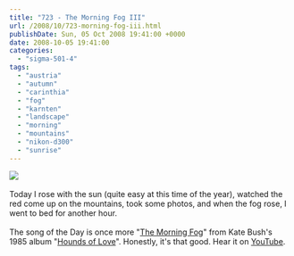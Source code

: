 ```yaml
---
title: "723 - The Morning Fog III"
url: /2008/10/723-morning-fog-iii.html
publishDate: Sun, 05 Oct 2008 19:41:00 +0000
date: 2008-10-05 19:41:00
categories: 
  - "sigma-501-4"
tags: 
  - "austria"
  - "autumn"
  - "carinthia"
  - "fog"
  - "karnten"
  - "landscape"
  - "morning"
  - "mountains"
  - "nikon-d300"
  - "sunrise"
---
```

<a href="https://d25zfm9zpd7gm5.cloudfront.net/1200x1200/2008/20081005_073050_ps.jpg" target="_blank"><img src="https://d25zfm9zpd7gm5.cloudfront.net/0600x0600/2008/20081005_073050_ps.jpg"/></a><br/><br/>Today I rose with the sun (quite easy at this time of the year), watched the red come up on the mountains, took some photos, and when the fog rose, I went to bed for another hour.<br/><br/>The song of the Day is once more "<a href="http://www.lyricstime.com/kate-bush-the-morning-fog-lyrics.html" target="_blank">The Morning Fog</a>" from Kate Bush's 1985 album "<a href="http://www.amazon.com/Hounds-Love-Kate-Bush/dp/B00004R7TP" target="_blank">Hounds of Love</a>". Honestly, it's that good. Hear it on <a href="http://www.youtube.com/watch?v=ReIASIp3gAU" target="_blank">YouTube</a>.
